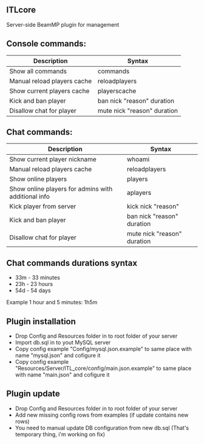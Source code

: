 ## ITLcore

Server-side BeamMP plugin for management

## Console commands:

| Description | Syntax |
| ------ | ------ |
| Show all commands | commands |
| Manual reload players cache | reloadplayers |
| Show current players cache | playerscache |
| Kick and ban player | ban nick "reason" duration |
| Disallow chat for player | mute nick "reason" duration |

## Chat commands:

| Description | Syntax |
| ------ | ------ |
| Show current player nickname | whoami |
| Manual reload players cache | reloadplayers |
| Show online players | players |
| Show online players for admins with additional info | aplayers |
| Kick player from server | kick nick "reason" |
| Kick and ban player | ban nick "reason" duration |
| Disallow chat for player | mute nick "reason" duration |

## Chat commands durations syntax

- 33m - 33 minutes
- 23h - 23 hours
- 54d - 54 days

Example 1 hour and 5 minutes: 1h5m

## Plugin installation

- Drop Config and Resources folder in to root folder of your server
- Import db.sql in to yout MySQL server
- Copy config example "Config/mysql.json.example" to same place with name "mysql.json" and cofigure it
- Copy config example "Resources/Server/ITL_core/config/main.json.example" to same place with name "main.json" and cofigure it

## Plugin update

- Drop Config and Resources folder in to root folder of your server
- Add new missing config rows from examples (if update contains new rows)
- You need to manual update DB configuration from new db.sql (That's temporary thing, i'm working on fix)
